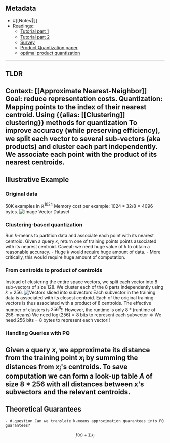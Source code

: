 ## Metadata
- #[[Notes📓]]
- Readings::
	- [Tutorial part 1](http://mccormickml.com/2017/10/13/product-quantizer-tutorial-part-1/)
	- [Tutorial part 2](http://mccormickml.com/2017/10/22/product-quantizer-tutorial-part-2/)
	- [Survey](https://www.jstage.jst.go.jp/article/mta/6/1/6_2/_pdf)
	- [Product Quantization paper](https://hal.inria.fr/inria-00514462v2/document)
	- [optimal product quantization](http://kaiminghe.com/cvpr13/cvpr13opq_ppt.pdf)
---
## TLDR
Context: [[Approximate Nearest-Neighbor]]
Goal: reduce representation costs.
Quantization: Mapping points to the index of their nearest centroid.
Using {{alias: [[Clustering]]  clustering}} methods for quantization
To improve accuracy (while preserving efficiency), we split each vector to several sub-vectors (aka products) and cluster each part independently. We associate each point with the product of its nearest centroids.
---

## Illustrative Example
### Original data
50K examples in $\mathbb{R}^{1024}$ 
Memory cost per example: $1024*32/8=4096$ bytes.
![Image Vector Dataset](http://mccormickml.com/assets/ProductQuantizer/image_vectors.png)
### Clustering-based quantization
Run $k$-means to partition data and associate each point with its nearest centroid.
Given a query $x$, return one of training points points associated with its nearest centroid.
Caveat: we need huge value of $k$ to obtain a reasonable accuracy.
    - Huge $k$ would require huge amount of data.
    - More critically, this would require huge amount of computation.
### From centroids to product of centroids
Instead of clustering the entire space vectors, we split each vector into 8 sub-vectors of size 128.
We cluster each of the 8 parts independently using $k=256$.
![Vectors sliced into subvectors](http://mccormickml.com/assets/ProductQuantizer/vector_slice.png)
Each subvector in the training data is associated with its closest centroid.
Each of the original training vectors is thus associated with a product of 8 centroids.
The effective number of clusters is $256^8$!!
However, the runtime is only $8 * (\textrm{runtime of 256-means})$
We need $\log(256)=8$ bits to represent each subvector
$\Rightarrow$ We need 256 bits = 8 bytes to represent each vector!!
### Handling Queries with PQ
Given a query $x$, we approximate its distance from the training point $x_i$ by summing the distances from $x_i$'s centroids.
To save computation we can form a look-up table $A$ of size $8*256$ with all distances between x's subvectors and the relevant centroids.
---
## Theoretical Guarantees
    - #.question Can we translate k-means approximation guarantees into PQ guarantees?



$$
f(x)+\sum x_i 
$$
